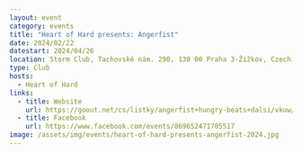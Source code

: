 ```yaml
---
layout: event
category: events
title: "Heart of Hard presents: Angerfist"
date: 2024/02/22
datestart: 2024/04/26
location: Storm Club, Tachovské nám. 290, 130 00 Praha 3-Žižkov, Czechia
type: Club
hosts:
  - Heart of Hard
links:
  - title: Website
    url: https://goout.net/cs/listky/angerfist+hungry-beats+dalsi/vkuw/
  - title: Facebook
    url: https://www.facebook.com/events/869652471705517
image: /assets/img/events/heart-of-hard-presents-angerfist-2024.jpg
---
```

